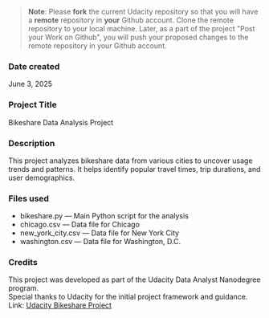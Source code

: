 >**Note**: Please **fork** the current Udacity repository so that you will have a **remote** repository in **your** Github account. Clone the remote repository to your local machine. Later, as a part of the project "Post your Work on Github", you will push your proposed changes to the remote repository in your Github account.

### Date created
June 3, 2025

### Project Title
Bikeshare Data Analysis Project

### Description
This project analyzes bikeshare data from various cities to uncover usage trends and patterns. It helps identify popular travel times, trip durations, and user demographics.


### Files used
- bikeshare.py — Main Python script for the analysis
- chicago.csv — Data file for Chicago
- new_york_city.csv — Data file for New York City
- washington.csv — Data file for Washington, D.C.

### Credits
This project was developed as part of the Udacity Data Analyst Nanodegree program.  
Special thanks to Udacity for the initial project framework and guidance.  
Link: [Udacity Bikeshare Project](https://www.udacity.com/course/data-analyst-nanodegree--nd002)

